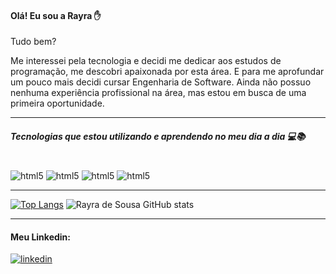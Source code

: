 #### Olá! Eu sou a Rayra ✋
 Tudo bem? 

Me interessei pela tecnologia e decidi me dedicar aos  estudos de programação, me descobri apaixonada por esta área. E para me aprofundar um pouco mais decidi cursar Engenharia de Software. Ainda não possuo nenhuma experiência profissional na área, mas estou em busca de uma primeira oportunidade.  <hr>

##### Tecnologias que estou utilizando e aprendendo no meu dia a dia 💻📚 

<div style="display: inline_block"><br/>
<img aling="center" alt="html5" src="https://img.shields.io/badge/HTML5-E34F26?style=for-the-badge&logo=html5&logoColor=white"/>
<img aling="center" alt="html5" src="https://img.shields.io/badge/CSS3-1572B6?style=for-the-badge&logo=css3&logoColor=white"/>
<img aling="center" alt="html5" src="https://img.shields.io/badge/JavaScript-F7DF1E?style=for-the-badge&logo=javascript&logoColor=black"/>
<img aling="center" alt="html5" src="https://img.shields.io/badge/Bootstrap-563D7C?style=for-the-badge&logo=bootstrap&logoColor=white"/>
</div>
<hr> 


 [![Top Langs](https://github-readme-stats.vercel.app/api/top-langs/?username=rayradesousa&layout=compacttrue&theme=radical )](https://github.com/rayradesousa/github-readme-stats)
 ![Rayra de Sousa GitHub stats](https://github-readme-stats.vercel.app/api?username=rayradesousa&show_icons=true&theme=radical)
<hr> 



 #### Meu Linkedin: 
 [![linkedin](https://img.shields.io/badge/LinkedIn-0077B5?style=for-the-badge&logo=linkedin&logoColor=white)](https://www.linkedin.com/in/rayra-tanisia-sousa/) <br><br>
